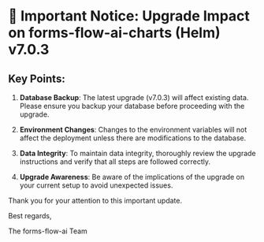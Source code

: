 # 🚨 Important Notice: Upgrade Impact on forms-flow-ai-charts (Helm) v7.0.3

## Key Points:

1. **Database Backup**: The latest upgrade (v7.0.3) will affect existing data. Please ensure you backup your database before proceeding with the upgrade.

2. **Environment Changes**: Changes to the environment variables will not affect the deployment unless there are modifications to the database.

3. **Data Integrity**: To maintain data integrity, thoroughly review the upgrade instructions and verify that all steps are followed correctly.

4. **Upgrade Awareness**: Be aware of the implications of the upgrade on your current setup to avoid unexpected issues.

Thank you for your attention to this important update.

Best regards,

The forms-flow-ai Team
